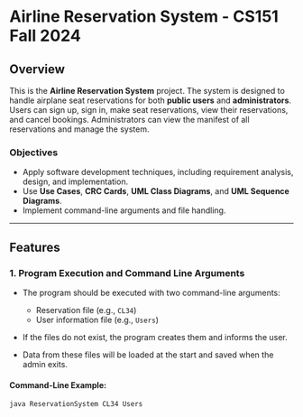 # Airline Reservation System - CS151 Fall 2024

## Overview

This is the **Airline Reservation System** project. The system is designed to handle airplane seat reservations for both **public users** and **administrators**. Users can sign up, sign in, make seat reservations, view their reservations, and cancel bookings. Administrators can view the manifest of all reservations and manage the system.


### Objectives
- Apply software development techniques, including requirement analysis, design, and implementation.
- Use **Use Cases**, **CRC Cards**, **UML Class Diagrams**, and **UML Sequence Diagrams**.
- Implement command-line arguments and file handling.
  
---

## Features

### 1. Program Execution and Command Line Arguments
- The program should be executed with two command-line arguments:
  - Reservation file (e.g., `CL34`)
  - User information file (e.g., `Users`)

- If the files do not exist, the program creates them and informs the user.
- Data from these files will be loaded at the start and saved when the admin exits.

#### Command-Line Example:
```bash
java ReservationSystem CL34 Users
